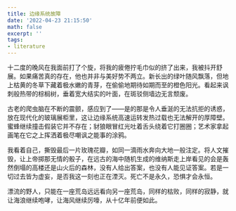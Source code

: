 ```yaml
---
title: 边缘系统故障
date: '2022-04-23 21:15:50'
math: false
excerpt: ''
tags:
- literature
---
```


十二度的晚风在我面前打了个旋，将我的疲倦拧毛巾似的挤了出来，我被抖开舒展。如果痛苦真的存在，他也并非与美好势不两立。新长出的绿叶随风飘落，但地上枯黄的冬草下藏着极水嫩的青芽，在偷偷地期待如期而至的橙色阳光。看起来讽刺般热带的棕榈树，垂着宽大结实的叶面，在斑驳侧墙边无言颓废。

古老的爬虫脑在不断的震颤，感应到了——是的那是令人垂涎的无法抗拒的诱惑，放在现代化的玻璃展柜里，这让边缘系统高速运转发热过载也无法解开的厚障壁。蜜蜂继续撞击假装它并不存在；豺狼眼冒红光吐着舌头绕着它打圈圈；艺术家拿起画笔在它之上挥洒着极尽嘲讽之能事的涂鸦。

我看着自己，撕毁最后一片玫瑰花瓣，如同一滴雨水奔向大地一般注定。将人文摧毁，让上帝掷那无情的骰子，在远古的海中随机生成的维纳斯走上岸看见的会是轰然倒塌的高楼还是山火后的森林，没有人给出答案，也没有人能见证答案。若是一切过去皆为虚妄，是否我这一刻也正在湮灭。死亡不是永久，恐惧才会永恒。

漂流的野人，只能在一座荒岛远远看向另一座荒岛，同样的枯败，同样的寂静，就让海浪继续咆哮，让海风继续厉嚎，从十亿年前便如此。